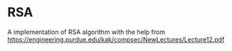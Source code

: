 # RSA

A implementation of RSA algorithm with the help from https://engineering.purdue.edu/kak/compsec/NewLectures/Lecture12.pdf
